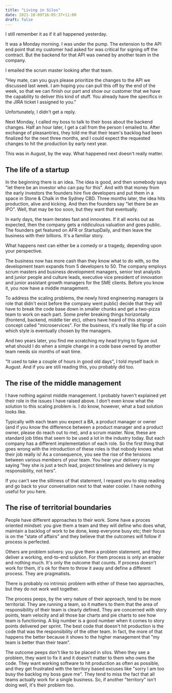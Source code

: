 ```yaml
---
title: "Living in Silos"
date: 2021-10-09T16:05:37+11:00
draft: false
---
```

I still remember it as if it all happened yesterday.

It was a Monday morning.  I was under the pump.  The extension to the API end point that my customer had asked for was critical for signing off the contract.  But the backend for that API was owned by another team in the company.

I emailed the scrum master looking after that team.

"Hey mate, can you guys please prioritize the changes to the API we discussed last week.  I am hoping you can pull this off by the end of the week, so that we can finish our part and show our customer that we have the capability to deliver this kind of stuff.  You already have the specifics in the JIRA ticket I assigned to you."

Unfortunately, I didn't get a reply.

Next Monday, I called my boss to talk to their boss about the backend changes.  Half an hour later, I get a call from the person I emailed to.  After exchange of pleasantries, they told me that their team's backlog had been finalized for the next three months, and I could expect the requested changes to hit the production by early next year.

This was in August, by the way.  What happened next doesn't really matter.

## The life of a startup

In the beginning there is an idea.  The idea is good, and then somebody says "let there be an investor who can pay for this".  And with that money from the early investors the founders hire five developers and put them in a space in Stone & Chalk in the Sydney CBD.  Three months later, the idea hits production, alive and kicking.  And then the founders say "let there be an IPO".  Well, that may be too soon, but they want that eventually.

In early days, the team iterates fast and innovates.  If it all works out as expected, then the company gets a riddiculous valuation and goes public.  The founders get featured on AFR or StartupDaily, and then leave the business with their billions.  It's a familiar story.

What happens next can either be a comedy or a tragedy, depending upon your perspective.

The business now has more cash than they know what to do with, so the development team expands from 5 developers to 50.  The company employs scrum masters and business development managers, senior test analysts and junior people and culture leads, executive vice president of innovation and junior assistant growth managers for the SME clients.  Before you know it, you now have a middle management.

To address the scaling problems, the newly hired engineering managers (a role that didn't exist before the company went public) decide that they will have to break the code base down in smaller chunks and get a two-pizza team to work on each part.  Some prefer breaking things horizontally (frontend, backend, middle tier etc), others have heard of this strange concept called "microservices".  For the business, it's really like flip of a coin which style is eventually chosen by the managers. 

And two years later, you find me scratching my head trying to figure out what should I do when a simple change in a code base owned by another team needs six months of wait time.  

"It used to take a couple of hours in good old days", I told myself back in August.  And if you are still reading this, you probably did too.

## The rise of the middle management

I have nothing against middle management.  I probably haven't explained yet their role in the issues I have raised above.  I don't even know what the solution to this scaling problem is.  I do know, however, what a bad solution looks like.

Typically with each team you expect a BA, a product manager or owner (and if you know the difference between a product manager and a product owner, please do reach out to me), and a scrum master.  Now, these are standard job titles that seem to be used a lot in the industry today.  But each company has a different implementation of each role.  So the first thing that goes wrong with the introduction of these roles is that nobody knows what their job really is!  As a consequence, you see the rise of the tensions between various members of your team.  You hear your delivery manager saying "hey she is just a tech lead, project timelines and delivery is my responsibility, not hers".

If you can't see the silliness of that statement, I request you to stop reading and go back to your conversation next to that water cooler.  I have nothing useful for you here.

## The rise of territorial boundaries

People have different approaches to their work.   Some have a proces oriented mindset: you give them a team and they will define who does what, maintain a backlog of work to be done, keep everyone busy etc; their focus is on the "state of affairs" and they believe that the outcomes will follow if process is perfected.  

Others are problem solvers: you give them a problem statement, and they deliver a working, end-to-end solution.  For them process is only an enabler and nothing much.  It's only the outcome that counts.  If process doesn't work for them, it's ok for them to throw it away and define a different process.  They are pragmatists. 

There is probably no intrinsic problem with either of these two approaches, but they do not work well together.

The process peeps, by the very nature of their approach, tend to be more territorial.  They are running a team, so it matters to them that the area of responsibility of their team is clearly defined.  They are concerned with story points, team velocity and all those bar charts and pie charts to see how team is functioning.  A big number is a good number when it comes to story points delivered per sprint.  The best code that doesn't hit production is the code that was the responsibility of the other team.  In fact, the more of that happens the better because it shows to the higher management that "my team is better than their team".

The outcome peeps don't like to be placed in silos.  When they see a problem, they want to fix it and it doesn't matter to them who owns the code.  They want working software to hit production as often as possible, and they get frustrated with the territory based excuses like "sorry I am too busy the backlog my boss gave me".  They tend to miss the fact that all teams actually work for a single business.  So, if another "territory" isn't doing well, it's their problem too.










